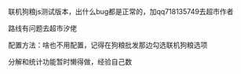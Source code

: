 联机狗粮js测试版本，出什么bug都是正常的，加qq718135749去超市作者

路线有问题去超市汐佬

配置方法：啥也不用配置，记得在狗粮批发那边勾选联机狗粮选项

分解和统计功能暂时懒得做，经验自己数

